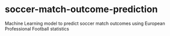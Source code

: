 # soccer-match-outcome-prediction
Machine Learning model to predict soccer match outcomes using European Professional Football statistics
